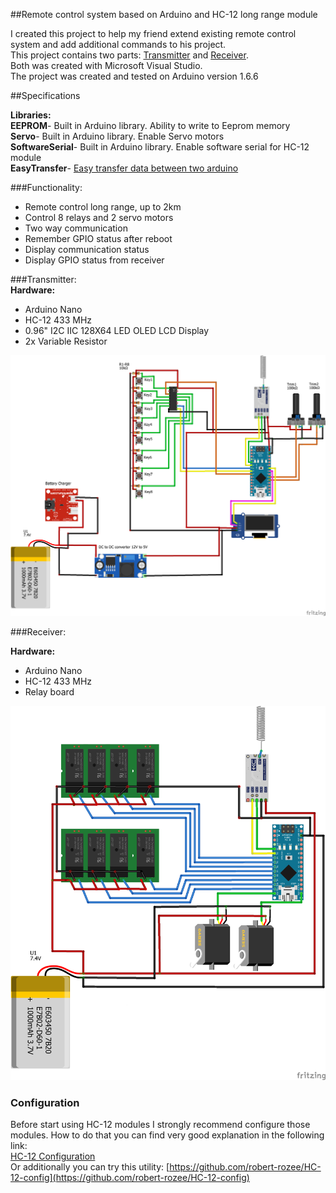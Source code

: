 
##Remote control system based on Arduino and HC-12 long range module

I created this project to help my friend extend existing remote control system and add additional commands to his project.<br />
This project contains two parts: [Transmitter](https://github.com/igorvin/Arduino-Remote-Control/blob/master/Transmitter/Transmitter/Transmitter.ino) and [Receiver](https://github.com/igorvin/Arduino-Remote-Control/blob/master/Receiver/Receiver/Receiver.ino).<br />
Both was created with Microsoft Visual Studio.<br />
The project was created and tested on Arduino version 1.6.6<br />

##Specifications

**Libraries:**<br />
		**EEPROM**- Built in Arduino library. Ability to write to Eeprom memory<br />
		**Servo**-  Built in Arduino library. Enable Servo motors<br />
		**SoftwareSerial**- Built in Arduino library. Enable software serial for HC-12 module<br />
		**EasyTransfer**- [Easy transfer data between two arduino](http://www.billporter.info/2011/05/30/easytransfer-arduino-library/)

###Functionality:
- Remote control long range, up to 2km<br />
- Control 8 relays and 2 servo motors<br />
- Two way communication<br />
- Remember GPIO status after reboot<br />
- Display communication status<br />
- Display GPIO status from receiver<br/>
		

###Transmitter:<br />
**Hardware:**<br />

- Arduino Nano<br />
- HC-12 433 MHz<br />
- 0.96" I2C IIC 128X64 LED OLED LCD Display<br />
- 2x Variable Resistor<br />

![alt tag](https://github.com/igorvin/Arduino-Remote-Control/blob/master/Fritzing/Transmitter.png)

###Receiver:<br />

**Hardware:**<br />

- Arduino Nano<br />
- HC-12 433 MHz<br />
- Relay board<br />


![alt tag](https://github.com/igorvin/Arduino-Remote-Control/blob/master/Fritzing/Receiver.png)



### Configuration

Before start using HC-12 modules I strongly recommend configure those modules.
How to do that you can find very good explanation in the following link:<br />
[HC-12 Configuration](http://www.instructables.com/id/Long-Range-18km-Arduino-to-Arduino-Wireless-Commun/step2/Wiring-and-setup/)<br />
Or additionally you can try this utility: [https://github.com/robert-rozee/HC-12-config](https://github.com/robert-rozee/HC-12-config)<br />

